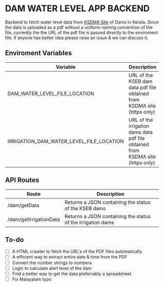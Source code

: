 # DAM WATER LEVEL APP BACKEND
Backend to fetch water level data from [KSDMA Site](https://sdma.kerala.gov.in/dam-water-level/) of Dams in Kerala.
Since the data is uploaded as a pdf without a uniform naming convention of the file, currently the the URL of the pdf file is passed directly to the enviroment file. If anyone has better idea please raise an issue & we can discuss it.

## Enviroment Variables
Variable | Description
---------|------------
DAM_WATER_LEVEL_FILE_LOCATION | URL of the KSEB dam data pdf file obtained from KSDMA site (https only)
IRRIGATION_DAM_WATER_LEVEL_FILE_LOCATION | URL of the irrigation dams data pdf file obtained from KSDMA site (https only)
## API Routes
Route | Description
------|------------
/dam/getData| Returns a JSON containing the status of the KSEB dams
/dam/getIrrigationData| Returns a JSON containing the status of the Irrigation dams

## To-do
- [ ] A HTML crawler to fetch the URL's of the PDF files automatically
- [ ] A efficient way to extract entire date & time from the PDF
- [ ] Convert the number strings to numbers
- [ ] Logic to calculate alert level of the dam
- [ ] Find a better way to get the data preferrably a spreadsheet
- [ ] Fix Malayalam typo
